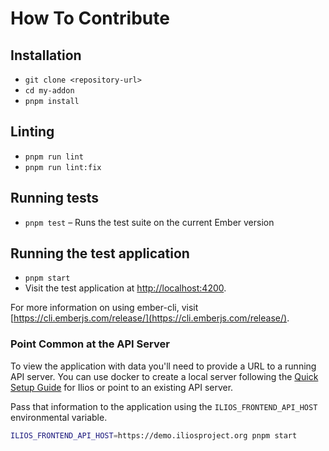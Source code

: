 # How To Contribute

## Installation

* `git clone <repository-url>`
* `cd my-addon`
* `pnpm install`

## Linting

* `pnpm run lint`
* `pnpm run lint:fix`

## Running tests

* `pnpm test` – Runs the test suite on the current Ember version

## Running the test application

* `pnpm start`
* Visit the test application at [http://localhost:4200](http://localhost:4200).

For more information on using ember-cli, visit [https://cli.emberjs.com/release/](https://cli.emberjs.com/release/).


### Point Common at the API Server

To view the application with data you'll need to provide a URL to a running API server. You can use
docker to create a local server following the [Quick Setup Guide](https://github.com/ilios/ilios/blob/master/docs/ilios_quick_setup_for_admins.md) for Ilios or point to an existing API server. 

Pass that information to the application using the `ILIOS_FRONTEND_API_HOST` environmental variable.

```bash
ILIOS_FRONTEND_API_HOST=https://demo.iliosproject.org pnpm start
```
